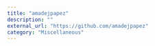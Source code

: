 ```yaml
---
title: "amadejpapez"
description: ""
external_url: "https://github.com/amadejpapez"
category: "Miscellaneous"
---
```

